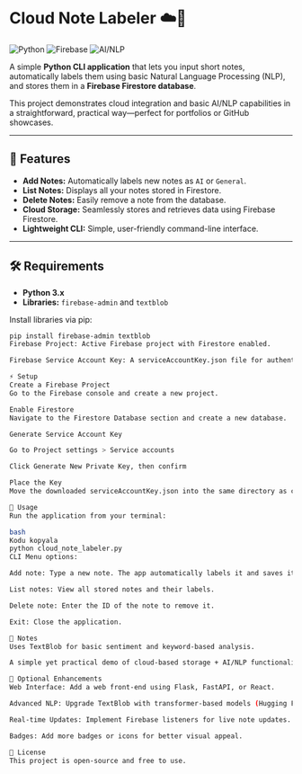 # Cloud Note Labeler ☁️📝

![Python](https://img.shields.io/badge/Python-3.x-blue?logo=python&logoColor=white)
![Firebase](https://img.shields.io/badge/Firebase-Firestore-orange?logo=firebase&logoColor=white)
![AI/NLP](https://img.shields.io/badge/AI-NLP-lightgrey?logo=googleai&logoColor=white)

A simple **Python CLI application** that lets you input short notes, automatically labels them using basic Natural Language Processing (NLP), and stores them in a **Firebase Firestore database**.  

This project demonstrates cloud integration and basic AI/NLP capabilities in a straightforward, practical way—perfect for portfolios or GitHub showcases.

---

## 🚀 Features

- **Add Notes:** Automatically labels new notes as `AI` or `General`.  
- **List Notes:** Displays all your notes stored in Firestore.  
- **Delete Notes:** Easily remove a note from the database.  
- **Cloud Storage:** Seamlessly stores and retrieves data using Firebase Firestore.  
- **Lightweight CLI:** Simple, user-friendly command-line interface.  

---

## 🛠️ Requirements

- **Python 3.x**  
- **Libraries:** `firebase-admin` and `textblob`  

Install libraries via pip:

```bash
pip install firebase-admin textblob
Firebase Project: Active Firebase project with Firestore enabled.

Firebase Service Account Key: A serviceAccountKey.json file for authentication.

⚡ Setup
Create a Firebase Project
Go to the Firebase console and create a new project.

Enable Firestore
Navigate to the Firestore Database section and create a new database.

Generate Service Account Key

Go to Project settings > Service accounts

Click Generate New Private Key, then confirm

Place the Key
Move the downloaded serviceAccountKey.json into the same directory as cloud_note_labeler.py.

🎯 Usage
Run the application from your terminal:

bash
Kodu kopyala
python cloud_note_labeler.py
CLI Menu options:

Add note: Type a new note. The app automatically labels it and saves it to Firestore.

List notes: View all stored notes and their labels.

Delete note: Enter the ID of the note to remove it.

Exit: Close the application.

📝 Notes
Uses TextBlob for basic sentiment and keyword-based analysis.

A simple yet practical demo of cloud-based storage + AI/NLP functionality.

🌟 Optional Enhancements
Web Interface: Add a web front-end using Flask, FastAPI, or React.

Advanced NLP: Upgrade TextBlob with transformer-based models (Hugging Face) for nuanced labeling.

Real-time Updates: Implement Firebase listeners for live note updates.

Badges: Add more badges or icons for better visual appeal.

📂 License
This project is open-source and free to use.
